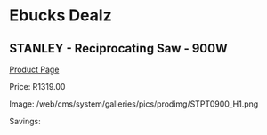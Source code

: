 
# Ebucks Dealz
## STANLEY - Reciprocating Saw - 900W
[Product Page](https://www.ebucks.com/web/shop/productSelected.do?prodId=1070058723&catId=1158501552)

Price: R1319.00

Image: /web/cms/system/galleries/pics/prodimg/STPT0900_H1.png

Savings: 


	